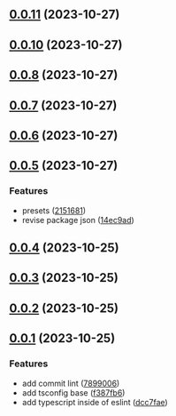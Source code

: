 ## [0.0.11](https://github.com/zz8023wanjin/config/compare/v0.0.10...v0.0.11) (2023-10-27)



## [0.0.10](https://github.com/zz8023wanjin/config/compare/v0.0.8...v0.0.10) (2023-10-27)



## [0.0.8](https://github.com/zz8023wanjin/config/compare/v0.0.7...v0.0.8) (2023-10-27)



## [0.0.7](https://github.com/zz8023wanjin/config/compare/v0.0.6...v0.0.7) (2023-10-27)



## [0.0.6](https://github.com/zz8023wanjin/config/compare/v0.0.5...v0.0.6) (2023-10-27)



## [0.0.5](https://github.com/zz8023wanjin/config/compare/v0.0.4...v0.0.5) (2023-10-27)


### Features

* presets ([2151681](https://github.com/zz8023wanjin/config/commit/2151681ec55984d87202f25586eb5d9e72bfc241))
* revise package json ([14ec9ad](https://github.com/zz8023wanjin/config/commit/14ec9adb774954f210edfd6772dd7df72f990ce8))



## [0.0.4](https://github.com/zz8023wanjin/config/compare/v0.0.3...v0.0.4) (2023-10-25)



## [0.0.3](https://github.com/zz8023wanjin/config/compare/v0.0.2...v0.0.3) (2023-10-25)



## [0.0.2](https://github.com/zz8023wanjin/config/compare/v0.0.1...v0.0.2) (2023-10-25)



## [0.0.1](https://github.com/zz8023wanjin/config/compare/7899006d4b8cb660c5620fa8675d3749038fcd86...v0.0.1) (2023-10-25)


### Features

* add commit lint ([7899006](https://github.com/zz8023wanjin/config/commit/7899006d4b8cb660c5620fa8675d3749038fcd86))
* add tsconfig base ([f387fb6](https://github.com/zz8023wanjin/config/commit/f387fb6186d9eeafa1c7f111c5035ef0c97c1615))
* add typescript inside of eslint ([dcc7fae](https://github.com/zz8023wanjin/config/commit/dcc7fae0d29a4e7d4598a7b4de8a63fa0b7eecaa))



